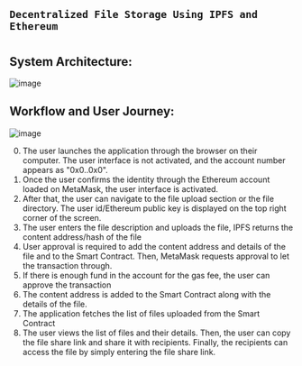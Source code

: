 ## ```Decentralized File Storage Using IPFS and Ethereum```

#

## System Architecture:
![image](https://user-images.githubusercontent.com/86140201/145105138-1361c20e-8240-4877-8255-04bad286e71b.png)


## Workflow and User Journey:
![image](https://user-images.githubusercontent.com/86140201/145106641-326305f2-bc72-4125-a6b8-686b851dc00f.png)

0)	The user launches the application through the browser on their computer. The user interface is not activated, and the account number appears as "0x0..0x0".    
1)	Once the user confirms the identity through the Ethereum account loaded on MetaMask, the user interface is activated.
2)	After that, the user can navigate to the file upload section or the file directory. The user id/Ethereum public key is displayed on the top right corner of the screen.
3)	The user enters the file description and uploads the file, IPFS returns the content address/hash of the file
4)	User approval is required to add the content address and details of the file and to the Smart Contract. Then, MetaMask requests approval to let the transaction through.
5)	If there is enough fund in the account for the gas fee, the user can approve the transaction
6)	The content address is added to the Smart Contract along with the details of the file.
7)	The application fetches the list of files uploaded from the Smart Contract
8)	The user views the list of files and their details. Then, the user can copy the file share link and share it with recipients. Finally, the recipients can access the file by simply entering the file share link. 
